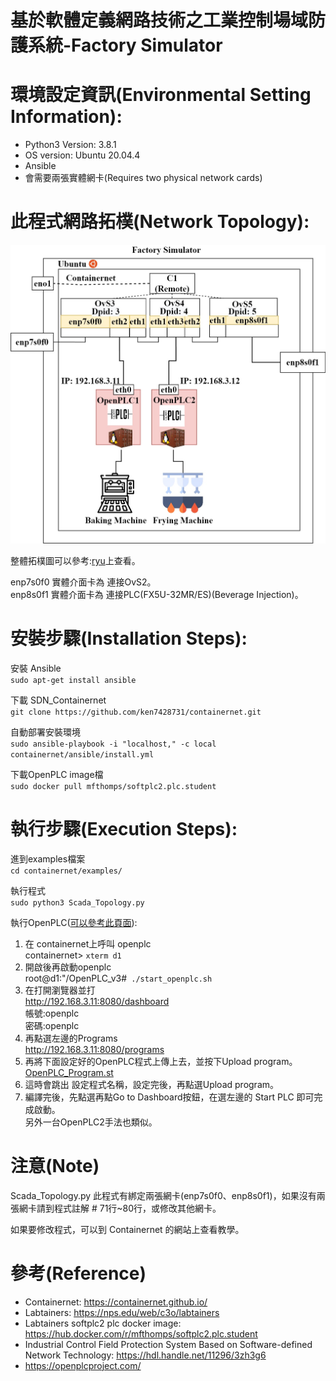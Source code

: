 基於軟體定義網路技術之工業控制場域防護系統-Factory Simulator
=====

環境設定資訊(Environmental Setting Information):
===========
- Python3 Version: 3.8.1  
- OS version: Ubuntu 20.04.4
- Ansible
- 會需要兩張實體網卡(Requires two physical network cards)

此程式網路拓樸(Network Topology):
===========
<p align="center" width="100%">
    <img src="/examples/Network_Topology/Beverage_and_food_processing_factory-Virtual_map.jpg"> 
</p>

整體拓樸圖可以參考:[ryu](https://github.com/ken7428731/ryu.git)上查看。  

enp7s0f0 實體介面卡為 連接OvS2。  
enp8s0f1 實體介面卡為 連接PLC(FX5U-32MR/ES)(Beverage Injection)。  

安裝步驟(Installation Steps):
===========
安裝 Ansible  
   `sudo apt-get install ansible`

下載 SDN_Containernet  
   `git clone https://github.com/ken7428731/containernet.git`

自動部署安裝環境  
   `sudo ansible-playbook -i "localhost," -c local containernet/ansible/install.yml`

下載OpenPLC image檔  
   `sudo docker pull mfthomps/softplc2.plc.student`

執行步驟(Execution Steps):
===========
進到examples檔案  
   `cd containernet/examples/`

執行程式  
   `sudo python3 Scada_Topology.py`

執行OpenPLC([可以參考此頁面](https://hackmd.io/@rrpSFv-qSLunmXT6FGkwBg/SksRTxVzo)):  
1. 在 containernet上呼叫 openplc  
  containernet> `xterm d1`  
2. 開啟後再啟動openplc  
  root@d1:"/OpenPLC_v3#` ./start_openplc.sh`  
3. 在打開瀏覽器並打  
  http://192.168.3.11:8080/dashboard  
  帳號:openplc  
  密碼:openplc  
4. 再點選左邊的Programs  
  http://192.168.3.11:8080/programs  
5. 再將下面設定好的OpenPLC程式上傳上去，並按下Upload program。   
  [OpenPLC_Program.st](https://drive.google.com/drive/folders/1MOETbarzHGuTUVB_uI-NYxO6iN33DPmu?usp=sharing)
6. 這時會跳出 設定程式名稱，設定完後，再點選Upload program。  
7. 編譯完後，先點選再點Go to Dashboard按鈕，在選左邊的 Start PLC 即可完成啟動。  
另外一台OpenPLC2手法也類似。  

注意(Note)
=======
Scada_Topology.py 此程式有綁定兩張網卡(enp7s0f0、enp8s0f1)，如果沒有兩張網卡請到程式註解 # 71行~80行，或修改其他網卡。  

如果要修改程式，可以到 Containernet 的網站上查看教學。  


參考(Reference)
=======
- Containernet: https://containernet.github.io/
- Labtainers: https://nps.edu/web/c3o/labtainers
- Labtainers softplc2 plc docker image: https://hub.docker.com/r/mfthomps/softplc2.plc.student
- Industrial Control Field Protection System Based on Software-defined Network Technology: https://hdl.handle.net/11296/3zh3g6
- https://openplcproject.com/